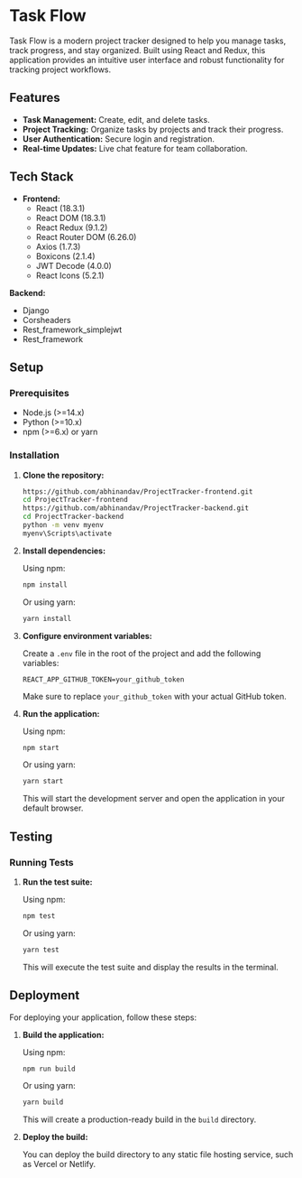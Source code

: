 # Task Flow

Task Flow is a modern project tracker designed to help you manage tasks, track progress, and stay organized. Built using React and Redux, this application provides an intuitive user interface and robust functionality for tracking project workflows.

## Features

- **Task Management:** Create, edit, and delete tasks.
- **Project Tracking:** Organize tasks by projects and track their progress.
- **User Authentication:** Secure login and registration.
- **Real-time Updates:** Live chat feature for team collaboration.

## Tech Stack

- **Frontend:**
  - React (18.3.1)
  - React DOM (18.3.1)
  - React Redux (9.1.2)
  - React Router DOM (6.26.0)
  - Axios (1.7.3)
  - Boxicons (2.1.4)
  - JWT Decode (4.0.0)
  - React Icons (5.2.1)

**Backend:**
  - Django
  - Corsheaders
  - Rest_framework_simplejwt
  - Rest_framework

## Setup

### Prerequisites

- Node.js (>=14.x)
- Python  (>=10.x)
- npm (>=6.x) or yarn

### Installation

1. **Clone the repository:**

    ```bash
   https://github.com/abhinandav/ProjectTracker-frontend.git
   cd ProjectTracker-frontend
   https://github.com/abhinandav/ProjectTracker-backend.git
   cd ProjectTracker-backend
   python -m venv myenv
   myenv\Scripts\activate

    ```

2. **Install dependencies:**

    Using npm:

    ```bash
    npm install
    ```

    Or using yarn:

    ```bash
    yarn install
    ```

3. **Configure environment variables:**

    Create a `.env` file in the root of the project and add the following variables:

    ```plaintext
    REACT_APP_GITHUB_TOKEN=your_github_token
    ```

    Make sure to replace `your_github_token` with your actual GitHub token.

4. **Run the application:**

    Using npm:

    ```bash
    npm start
    ```

    Or using yarn:

    ```bash
    yarn start
    ```

    This will start the development server and open the application in your default browser.

## Testing

### Running Tests

1. **Run the test suite:**

    Using npm:

    ```bash
    npm test
    ```

    Or using yarn:

    ```bash
    yarn test
    ```

    This will execute the test suite and display the results in the terminal.

## Deployment

For deploying your application, follow these steps:

1. **Build the application:**

    Using npm:

    ```bash
    npm run build
    ```

    Or using yarn:

    ```bash
    yarn build
    ```

    This will create a production-ready build in the `build` directory.

2. **Deploy the build:**

    You can deploy the build directory to any static file hosting service, such as Vercel or Netlify.



